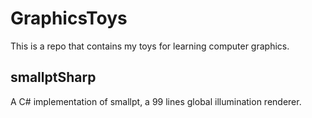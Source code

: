 # GraphicsToys
This is a repo that contains my toys for learning computer graphics.

## smallptSharp
A C# implementation of smallpt, a 99 lines global illumination renderer.